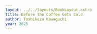 ```yaml
---
layout: ../../layouts/BookLayout.astro
title: Before the Coffee Gets Cold
author: Toshikazu Kawaguchi
year: 2025
---
```

